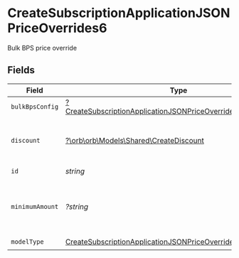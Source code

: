 # CreateSubscriptionApplicationJSONPriceOverrides6

Bulk BPS price override


## Fields

| Field                                                                                                                                                      | Type                                                                                                                                                       | Required                                                                                                                                                   | Description                                                                                                                                                | Example                                                                                                                                                    |
| ---------------------------------------------------------------------------------------------------------------------------------------------------------- | ---------------------------------------------------------------------------------------------------------------------------------------------------------- | ---------------------------------------------------------------------------------------------------------------------------------------------------------- | ---------------------------------------------------------------------------------------------------------------------------------------------------------- | ---------------------------------------------------------------------------------------------------------------------------------------------------------- |
| `bulkBpsConfig`                                                                                                                                            | [?CreateSubscriptionApplicationJSONPriceOverrides6BulkBpsConfig](../../models/operations/CreateSubscriptionApplicationJSONPriceOverrides6BulkBpsConfig.md) | :heavy_minus_sign:                                                                                                                                         | N/A                                                                                                                                                        |                                                                                                                                                            |
| `discount`                                                                                                                                                 | [?\orb\orb\Models\Shared\CreateDiscount](../../models/shared/CreateDiscount.md)                                                                            | :heavy_minus_sign:                                                                                                                                         | The subscription's override discount for this price.                                                                                                       |                                                                                                                                                            |
| `id`                                                                                                                                                       | *string*                                                                                                                                                   | :heavy_check_mark:                                                                                                                                         | N/A                                                                                                                                                        |                                                                                                                                                            |
| `minimumAmount`                                                                                                                                            | *?string*                                                                                                                                                  | :heavy_minus_sign:                                                                                                                                         | The subscription's override minimum amount for this price.                                                                                                 | 1.23                                                                                                                                                       |
| `modelType`                                                                                                                                                | [CreateSubscriptionApplicationJSONPriceOverrides6ModelType](../../models/operations/CreateSubscriptionApplicationJSONPriceOverrides6ModelType.md)          | :heavy_check_mark:                                                                                                                                         | N/A                                                                                                                                                        | bulk_bps                                                                                                                                                   |